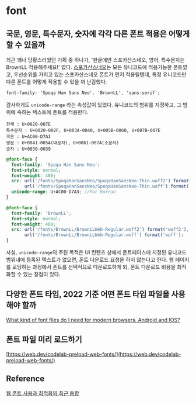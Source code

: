 # font

## 국문, 영문, 특수문자, 숫자에 각각 다른 폰트 적용은 어떻게 할 수 있을까

최근 꽤나 당황스러웠던 기획 중 하나가, '한글에만 스포카산스네오, 영어, 특수문자는 BrownLL 적용해주세요!' 였다.
[스포카산스네오](https://spoqa.github.io/spoqa-han-sans/ko-KR/)는 모든 유니코드에 적용가능한
폰트였고, 우선순위를 가지고 있는 스포카산스네오 폰트가 먼저 적용될텐데, 특정 유니코드만 다른 폰트를 어떻게 적용할 수 있을 까 난감했다.

```css
font-family: 'Spoqa Han Sans Neo', 'BrownLL', 'sans-serif'; 
```

감사하게도 `unicode-range` 라는 속성값이 있었다. 유니코드의 범위를 지정하고, 그 범위에 속하는 텍스트에
폰트를 적용한다.

```text
전체 : U+0020-007E
특수문자 : U+0020-002F, U+003A-0040, U+005B-0060, U+007B-007E
국문 : U+AC00-D7A3
영문 : U+0041-005A(대문자), U+0061-007A(소문자)
숫자 : U+0030-0039
```

```scss
@font-face {
  font-family: 'Spoqa Han Sans Neo';
  font-style: normal;
  font-weight: 400;
  src: url('/fonts/SpoqaHanSansNeo/SpoqaHanSansNeo-Thin.woff2') format('woff2'), 
       url('/fonts/SpoqaHanSansNeo/SpoqaHanSansNeo-Thin.woff') format('woff');
  unicode-range: U+AC00-D7A3; //For Korean
}

@font-face {
  font-family: 'BrownLL';
  font-style: normal;
  font-weight: 400;
  src: url('/fonts/BrownLL/BrownLLWeb-Regular.woff2') format('woff2'),
       url('/fonts/BrownLL/BrownLLWeb-Regular.woff') format('woff');
}
```

사실, `unicode-range`의 주된 목적은 UI 컨텐츠 상에서 폰트페이스에 지정된 유니코드 범위내에 등록된 텍스트가
없으면, 폰트 다운로드 요청을 하지 않는다고 한다. 웹 페이지를 로딩하는 과정에서 폰트를 선택적으로 다운로드하게
되, 폰트 다운로드 비용을 최적화할 수 있는 장점이 있다.

## 다양한 폰트 타입, 2022 기준 어떤 폰트 타입 파일을 사용해야 할까

[What kind of font files do I need for modern browsers, Android and IOS?](https://stackoverflow.com/questions/37086562/what-kind-of-font-files-do-i-need-for-modern-browsers-android-and-ios)

## 폰트 파일 미리 로드하기

[https://web.dev/codelab-preload-web-fonts/](https://web.dev/codelab-preload-web-fonts/)
## Reference

[웹 폰트 사용과 최적화의 최근 동향](https://d2.naver.com/helloworld/4969726)



